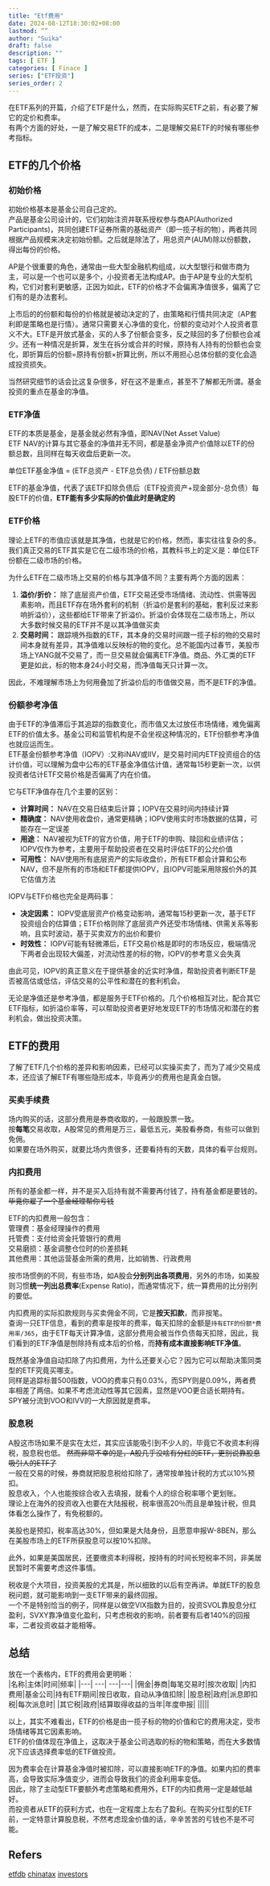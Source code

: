 ```yaml
---
title: "Etf费用"
date: 2024-08-12T18:30:02+08:00
lastmod: “”
author: "Suika"
draft: false
description: ""
tags: [ ETF ]
categories: [ Finace ]
series: ["ETF投资"]
series_order: 2
---
```


在ETF系列的开篇，介绍了ETF是什么，然而，在实际购买ETF之前，有必要了解它的定价和费率。  
有两个方面的好处，一是了解交易ETF的成本，二是理解交易ETF的时候有哪些参考指标。  

## ETF的几个价格
### 初始价格
初始价格基本是基金公司自己定的。  
产品是基金公司设计的，它们初始注资并联系授权参与商AP(Authorized Participants)，共同创建ETF证券所需的基础资产（即一揽子标的物），两者共同根据产品规模来决定初始份额。之后就是除法了，用总资产(AUM)除以份额数，得出每份的价格。  

AP是个很重要的角色，通常由一些大型金融机构组成，以大型银行和做市商为主，可以是一个也可以是多个，小投资者无法构成AP。由于AP是专业的大型机构，它们对套利更敏感，正因为如此，ETF的价格才不会偏离净值很多，偏离了它们有的是办法套利。    

上市后的的份额和每份的价格就是被动决定的了，由策略和行情共同决定（AP套利即是策略也是行情）。通常只需要关心净值的变化，份额的变动对个人投资者意义不大。ETF是开放式基金，买的人多了份额会变多，反之赎回的多了份额也会减少。还有一种情况是折算，发生在拆分或合并的时候，原持有人持有的份额也会变化，即折算后的份额=原持有份额×折算比例，所以不用担心总体份额的变化会造成投资损失。  

当然研究细节的话会比这复杂很多，好在这不是重点，甚至不了解都无所谓。基金投资的重点在基金的净值。  
### ETF净值
ETF的本质是基金，是基金就必然有净值，即NAV(Net Asset Value)  
ETF NAV的计算与其它基金的净值并无不同，都是基金净资产价值除以ETF的份额总数，且同样在每天收盘后更新一次。  

单位ETF基金净值 = (ETF总资产 - ETF总负债) / ETF份额总数   

ETF的基金净值，代表了该ETF扣除负债后（ETF投资资产+现金部分-总负债）每股ETF的价值，**ETF能有多少实际的价值此时是确定的**
### ETF价格
理论上ETF的市值应该就是其净值，也就是它的价格，然而，事实往往复杂的多。  
我们真正交易的ETF其实是它在二级市场的价格，其教科书上的定义是：单位ETF份额在二级市场的价格。  

为什么ETF在二级市场上交易的价格与其净值不同？主要有两个方面的因素：  
1. **溢价/折价：** 除了底层资产价值，ETF交易还受市场情绪、流动性、供需等因素影响，而且ETF存在场外套利的机制（折溢价是套利的基础，套利反过来影响折溢价），这些都给ETF带来了折溢价。折溢价会体现在二级市场上，所以大多数时候交易的ETF并不是以其净值做买卖  
2. **交易时间：** 跟踪境外指数的ETF，其本身的交易时间跟一揽子标的物的交易时间本身就有差异，其净值难以反映标的物的变化。总不能国内过春节，美股市场上YANG就不交易了，而一旦交易就会偏离ETF净值。商品、外汇类的ETF更是如此，标的物本身24小时交易，而净值每天只计算一次。  

因此，不难理解市场上为何用叠加了折溢价后的市值做交易，而不是ETF的净值。  
### 份额参考净值  
由于ETF的净值滞后于其追踪的指数变化，而市值又太过放任市场情绪，难免偏离ETF的价值太多。基金公司和监管机构是不会坐视这种情况的，ETF份额参考净值也就应运而生。  
ETF基金份额参考净值（IOPV）:又称iNAV或IIV，是交易时间内ETF投资组合的估计价值，可以理解为盘中公布的ETF基金净值估计值，通常每15秒更新一次，以供投资者估计ETF交易价格是否偏离了内在价值。  

它与ETF净值存在几个主要的区别：  
* **计算时间：** NAV在交易日结束后计算；IOPV在交易时间内持续计算  
* **精确度：** NAV使用收盘价，通常更精确；IOPV使用实时市场数据的估算，可能存在一定误差  
* **用途：** NAV被视为ETF的官方价值，用于ETF的申购、赎回和业绩评估；IOPV仅作为参考，主要用于帮助投资者在交易时评估ETF的公允价值  
* **可用性：** NAV使用所有底层资产的实际收盘价，所有ETF都会计算和公布NAV，但不是所有的市场和ETF都提供IOPV，且IOPV可能采用除报价外的其它估值方法  

IOPV与ETF价格也完全是两码事：  
* **决定因素：** IOPV受底层资产价格变动影响，通常每15秒更新一次，基于ETF投资组合的估算值；ETF价格则除了底层资产外还受市场情绪、供需关系等影响，且实时波动，基于买卖双方的出价和要价  
* **时效性：** IOPV可能有轻微滞后，ETF交易价格是即时的市场反应，极端情况下两者会出现较大偏差，对流动性差的标的物，IOPV的参考意义会失真  

由此可见，IOPV的真正意义在于提供基金的近实时净值，帮助投资者判断ETF是否被高估或低估，评估交易的公平性和潜在的套利机会。  

无论是净值还是参考净值，都是服务于ETF价格的。几个价格相互对比，配合其它ETF指标，如折溢价率等，可以帮助投资者更好地发现ETF的市场情况和潜在的套利机会，做出投资决策。  

## ETF的费用
了解了ETF几个价格的差异和影响因素，已经可以实操买卖了，而为了减少交易成本，还应该了解ETF有哪些隐形成本，毕竟再少的费用也是真金白银。  
### 买卖手续费
场内购买的话，这部分费用是券商收取的，一般跟股票一致。  
按**每笔**交易收取，A股常见的费用是万三，最低五元，美股看券商，有些可以做到免佣。  
如果要在场外购买，就要比场内贵很多，还要看持有的天数，具体的看平台规则。 

### 内扣费用
所有的基金都一样，并不是买入后持有就不需要再付钱了，持有基金都是要钱的。~~毕竟你雇了一个基金经理帮你亏钱~~  

ETF的内扣费用一般包含：  
管理费：基金经理操作的费用  
托管费：支付给资金托管银行的费用  
交易磨损：基金调整仓位时的价差损耗  
其他费用：其他运营基金所需的费用，比如销售、行政费用  

按市场惯例的不同，有些市场，如A股会**分别列出各项费用**，另外的市场，如美股则习惯**统一列出总费率**(Expense Ratio)，而通常情况下，统一算费用的比分别列的要低。  

内扣费用的实际扣款规则与买卖佣金不同，它是**按天扣款**，而非按笔。  
查询一只ETF信息，看到的费率是按年的费率，每天扣除的金额是`持有ETF的份额*费用率/365`，由于ETF每天计算净值，这部分费用会被当作负债每天扣除，因此，我们看到的ETF净值是刨除持有成本后的价格，而**持有成本直接影响ETF净值**。  

既然基金净值自动扣除了内扣费用，为什么还要关心它？因为它可以帮助决策同类型的ETF究竟买哪支。  
同样是追踪标普500指数，VOO的费率只有0.03%，而SPY则是0.09%，两者费率相差了两倍。如果不考虑流动性等其它因素，显然是VOO更合适长期持有。SPY被分流到VOO和IVV的一大原因就是费率。  

### 股息税
A股这市场如果不是实在太烂，其实应该能吸引到不少人的，毕竟它不收资本利得税，股息税也低。
~~然而非常不幸的是，A股几乎没啥有分红的ETF，更别说靠股息吸引人的ETF了~~   
一般在交易的时候，券商就把股息税给扣除了，通常按单独计税的方式以10%预扣。  
股息收入，个人也能按综合收入去填报，就看个人的综合税率哪个更划账。  
理论上在海外的投资收入也要在大陆报税，税率很高20％而且是单独计税，但具体看怎么操作了，有免税额的。  

美股也是预扣，税率高达30%，但如果是大陆身份，且愿意申报W-8BEN，那么在美股市场上的ETF所获股息可以按10%扣除。  

此外，如果是美国居民，还要缴资本利得税，按持有的时间长短税率不同，非美居民暂时不需要考虑这件事情。  

税收是个大项目，投资美股的尤其是，所以细致的以后有空再讲。单就ETF的股息税问题，就可能影响到一支ETF带来的最终回报。  
一个不是特别恰当的例子，同样是以做空VIX指数为目的，投资SVOL靠股息分红盈利，SVXY靠净值变化盈利，只考虑税收的影响，前者要有后者140%的回报率，二者投资收益才能相等。  

## 总结
放在一个表格内，ETF的费用会更明晰：  
|名称|主体|时间|频率|
|---| ---| ---|---|
|佣金|券商|每笔交易时|按次收取|
|内扣费用|基金公司|持有ETF期间|按日收取，自动从净值扣除|
|股息税|政府|派息即扣税|每次派息时|
|其它税|政府|结算取得收益的当年|年度申报|
|||||

以上，其实不难看出，ETF的价格是由一揽子标的物的价值和它的费用决定，受市场情绪等其它因素影响。  
ETF的价值体现在净值上，这取决于基金公司选取的标的物和策略，而在大多数情况下应该选择费率低的ETF做投资。  

因为费率会在计算基金净值时被扣除，可以直接影响ETF的净值。如果内扣的费率高，会导致实际净值变少，进而会导致我们的资金利用率变低。  
因此，除了主动型ETF要额外考虑策略和费用外，ETF的内扣费用一定是越低越好。  
而投资者从ETF的获利方式，也在一定程度上左右了盈利。在购买分红型的ETF前，一定特意计算股息税，不然考虑现金价值的话，辛辛苦苦的亏钱也不是不可能。  

## Refers
[etfdb](https://etfdb.com)
[chinatax](https://www.chinatax.gov.cn/n810341/n810770/c1153055/5026996/files/11530553.pdf)
[investors](https://investors.wiki/zh/authorizedparticipant)